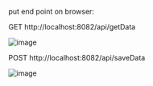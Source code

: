 
put end point on browser:

GET
http://localhost:8082/api/getData

![image](https://user-images.githubusercontent.com/69737708/213815167-18ebb465-011c-4116-b4fd-f1336136232b.png)

POST
http://localhost:8082/api/saveData

![image](https://user-images.githubusercontent.com/69737708/213815344-5a4606bb-57b1-478d-beea-9171f444b49d.png)
